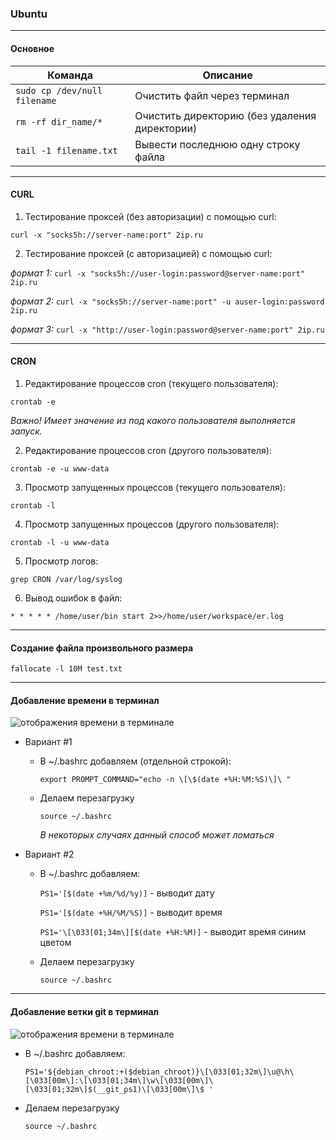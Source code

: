 
### Ubuntu

---

#### Основное

| Команда | Описание |
| ------------- | ------------- |
| `sudo cp /dev/null filename`  | Очистить файл через терминал  |
| `rm -rf dir_name/*` | Очистить директорию (без удаления директории)  |
| `tail -1 filename.txt` | Вывести последнюю одну строку файла |

---

#### CURL

1. Тестирование проксей (без авторизации) с помощью curl:

  `curl -x "socks5h://server-name:port" 2ip.ru`

2. Тестирование проксей (с авторизацией) с помощью curl:

  *формат 1:* `curl -x "socks5h://user-login:password@server-name:port" 2ip.ru`

  *формат 2:* `curl -x "socks5h://server-name:port" -u auser-login:password 2ip.ru`

  *формат 3:* `curl -x "http://user-login:password@server-name:port" 2ip.ru`

---

#### CRON

1. Редактирование процессов cron (текущего пользователя):

  `crontab -e`

  *Важно! Имеет значение из под какого пользователя выполняется запуск.*

2. Редактирование процессов cron (другого пользователя):

  `crontab -e -u www-data`

3. Просмотр запущенных процессов (текущего пользователя):

  `crontab -l`

4. Просмотр запущенных процессов (другого пользователя):

  `crontab -l -u www-data`

5. Просмотр логов:

  `grep CRON /var/log/syslog`

6. Вывод ошибок в файл:

  `* * * * * /home/user/bin start 2>>/home/user/workspace/er.log`

---

#### Создание файла произвольного размера

`fallocate -l 10M test.txt`

---

#### Добавление времени в терминал

![отображения времени в терминале](https://raw.githubusercontent.com/kostyashelest/notes/master/img/ubuntu_time_terminal.png)

- Вариант #1
  - В ~/.bashrc добавляем (отдельной строкой):

    `export PROMPT_COMMAND="echo -n \[\$(date +%H:%M:%S)\]\ "`

  - Делаем перезагрузку

    `source ~/.bashrc`

    *В некоторых случаях данный способ может ломаться*

- Вариант #2
  - В ~/.bashrc добавляем:

    `PS1='[$(date +%m/%d/%y)]` - выводит дату

    `PS1='[$(date +%H/%M/%S)]` - выводит время

    `PS1='\[\033[01;34m\][$(date +%H:%M)]` - выводит время синим цветом

  - Делаем перезагрузку

    `source ~/.bashrc`

---

#### Добавление ветки git в терминал

![отображения времени в терминале](https://raw.githubusercontent.com/kostyashelest/notes/master/img/ubuntu_github_flow_terminal.png)
- В ~/.bashrc добавляем:

  `PS1='${debian_chroot:+($debian_chroot)}\[\033[01;32m\]\u@\h\[\033[00m\]:\[\033[01;34m\]\w\[\033[00m\]\[\033[01;32m\]$(__git_ps1)\[\033[00m\]\$ '`

- Делаем перезагрузку

  `source ~/.bashrc`
